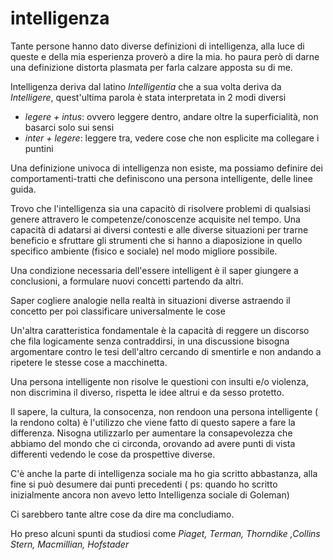 # intelligenza
Tante persone hanno dato diverse definizioni di intelligenza, alla luce di queste e della mia esperienza proverò a dire la mia.
ho paura però di darne una definizione distorta plasmata per farla calzare apposta su di me.

Intelligenza deriva dal latino _Intelligentia_ che a sua volta deriva da _Intelligere_, quest'ultima parola è stata interpretata in 2 modi diversi 
- _legere + intus_: ovvero leggere dentro, andare oltre la superficialità, non basarci solo sui sensi 
- _inter + legere_: leggere tra, vedere cose che non esplicite ma collegare i puntini

Una definizione univoca di intelligenza non esiste, ma possiamo definire dei comportamenti-tratti che definiscono una persona intelligente, delle linee guida.

Trovo che l'intelligenza sia una capacitò di risolvere problemi di qualsiasi genere attravero le competenze/conoscenze acquisite nel tempo.
Una capacità di adatarsi ai diversi contesti e alle diverse situazioni per trarne beneficio e sfruttare gli strumenti che si hanno a diaposizione in quello specifico ambiente (fisico e sociale) nel modo migliore possibile.

Una condizione necessaria dell'essere intelligent è il saper giungere a conclusioni, a formulare nuovi concetti partendo da altri.

Saper cogliere analogie nella realtà in situazioni diverse astraendo il concetto per poi classificare universalmente le cose

Un'altra caratteristica fondamentale è la capacità di reggere un discorso che fila logicamente senza contraddirsi, in una discussione bisogna argomentare contro le tesi dell'altro cercando di smentirle e non andando a ripetere le stesse cose a macchinetta.

Una persona intelligente non risolve le questioni con insulti e/o violenza, non discrimina il diverso, rispetta le idee altrui e da sesso protetto.

Il sapere, la cultura, la consocenza, non rendoon una persona intelligente ( la rendono colta) è l'utilizzo che viene fatto di questo sapere a fare la differenza. Nisogna utilizzarlo per aumentare la consapevolezza che abbiamo del mondo che ci circonda, orovando ad avere punti di vista differenti vedendo le cose da prospettive diverse.

C'è anche la parte di intelligenza sociale ma ho gia scritto abbastanza, alla fine si può desumere dai punti precedenti ( ps: quando ho scritto inizialmente ancora non avevo letto Intelligenza sociale di Goleman)

Ci sarebbero tante altre cose da dire ma concludiamo.

Ho preso alcuni spunti da studiosi come _Piaget, Terman, Thorndike ,Collins Stern, Macmillian, Hofstader_

